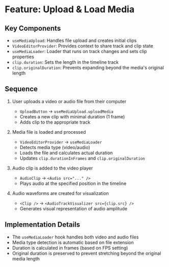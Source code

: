 # Feature: Upload & Load Media

## Key Components
- `useMediaUpload`: Handles file upload and creates initial clips
- `VideoEditorProvider`: Provides context to share track and clip state
- `useMediaLoader`: Loader that runs on track changes and sets clip properties
- `clip.duration`: Sets the length in the timeline track
- `clip.originalDuration`: Prevents expanding beyond the media's original length

## Sequence
1. User uploads a video or audio file from their computer
   - `UploadButton` → `useMediaUpload.uploadMedia`
   - Creates a new clip with minimal duration (1 frame)
   - Adds clip to the appropriate track

2. Media file is loaded and processed
   - `VideoEditorProvider` → `useMediaLoader`
   - Detects media type (video/audio)
   - Loads the file and calculates actual duration
   - Updates `clip.durationInFrames` and `clip.originalDuration`

3. Audio clip is added to the video player
   - `AudioClip` → `<Audio src="..." />`
   - Plays audio at the specified position in the timeline

4. Audio waveforms are created for visualization
   - `<Clip />` → `<AudioTrackVisualizer src={clip.src} />`
   - Generates visual representation of audio amplitude

## Implementation Details
- The `useMediaLoader` hook handles both video and audio files
- Media type detection is automatic based on file extension
- Duration is calculated in frames (based on FPS setting)
- Original duration is preserved to prevent stretching beyond the original media length
